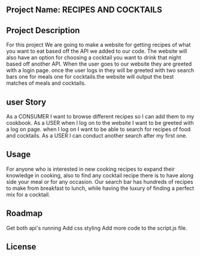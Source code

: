 ##  Project Name: RECIPES AND COCKTAILS

## Project Description

  For this project We are going to make a website for getting recipes of what you want to eat based off the API we added to our code. The website will also have an option for choosing a cocktail you want to drink that night based off another API. When the user goes to our website they are greeted with a login page. once the user logs in they will be greeted with two search bars one for meals one for cocktails.the website will output the best matches of meals and cocktails. 

## user Story

As a CONSUMER I want to browse different recipes so I can add them to my cookbook.
As a USER when I log on to the website I want to be greeted with a log on page.
when I log on I want to be able to search for recipes of food and cocktails.
As a USER I can conduct another search after my first one. 



## Usage 
 For anyone who is interested in new cooking recipes to expand their knowledge in cooking, also to find any cocktail recipe there is to have along side your meal or for any occasion. Our search bar has hundreds of recipes to make from breakfast to lunch, while having the luxury of finding a perfect mix for a cocktail.
 


## Roadmap

Get both api's running
 Add css styling
 Add more code to the script.js file.



## License
